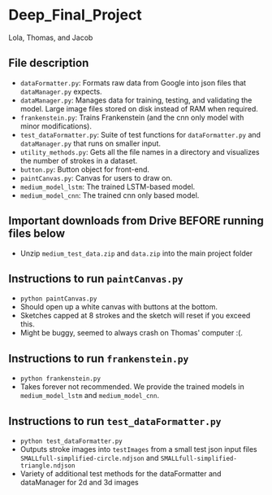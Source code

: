 # Deep_Final_Project
Lola, Thomas, and Jacob

## File description
- ``dataFormatter.py``: Formats raw data from Google into json files that ``dataManager.py`` expects.
- ``dataManager.py``: Manages data for training, testing, and validating the model. Large image files stored on disk instead of RAM when required.
- ``frankenstein.py``: Trains Frankenstein (and the cnn only model with minor modifications).
- ``test_dataFormatter.py``: Suite of test functions for ``dataFormatter.py`` and ``dataManager.py`` that runs on smaller input.
- ``utility_methods.py``: Gets all the file names in a directory and visualizes the number of strokes in a dataset.
- ``button.py``: Button object for front-end.
- ``paintCanvas.py``: Canvas for users to draw on.
- ``medium_model_lstm``: The trained LSTM-based model.
- ``medium_model_cnn``: The trained cnn only based model.

## Important downloads from Drive BEFORE running files below
- Unzip ``medium_test_data.zip`` and ``data.zip`` into the main project folder


## Instructions to run ``paintCanvas.py``
- ``python paintCanvas.py``
- Should open up a white canvas with buttons at the bottom.
- Sketches capped at 8 strokes and the sketch will reset if you exceed this.
- Might be buggy, seemed to always crash on Thomas' computer :(.

## Instructions to run ``frankenstein.py``
- ``python frankenstein.py``
- Takes forever not recommended. We provide the trained models in ``medium_model_lstm`` and ``medium_model_cnn``.

## Instructions to run ``test_dataFormatter.py``
- ``python test_dataFormatter.py``
- Outputs stroke images into ``testImages`` from a small test json input files ``SMALLfull-simplified-circle.ndjson`` and ``SMALLfull-simplified-triangle.ndjson``
- Variety of additional test methods for the dataFormatter and dataManager for 2d and 3d images